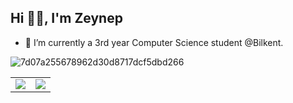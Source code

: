 <h2 align="left">Hi 👋🏻, I'm Zeynep </h2>

- 🔭 I’m currently a 3rd year Computer Science student @Bilkent.    

![7d07a255678962d30d8717dcf5dbd266](https://github.com/zeynepoztunc/zeynepoztunc/assets/85746781/b403f0b3-617a-4951-9d8e-13a525adac3a)


<table>
  <tr>
    <td> <img class="img" src="https://github-readme-stats.vercel.app/api?username=zeynepoztunc&show_icons=true&theme=omni"/>   </td>
    <td> <img class="img" src="https://github-readme-stats.vercel.app/api?username=zeynepoztunc&show_icons=true&theme=omni"/>   </td>
  </tr>
</table>
<!--
**zeynepoztunc/zeynepoztunc** is a ✨ _special_ ✨ repository because its `README.md` (this file) appears on your GitHub profile.
<td>![Your Repository's Stats](https://github-readme-stats.vercel.app/api?username=zeynepoztunc&show_icons=true&theme=omni)   </td>
Here are some ideas to get you started:

- 🌱 I’m currently learning ...
- 👯 I’m looking to collaborate on ...
- 🤔 I’m looking for help with ...
- 💬 Ask me about ...
- 📫 How to reach me: ...
- 😄 Pronouns: ...
- ⚡ Fun fact: ...
-->
